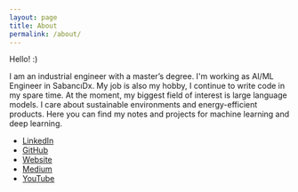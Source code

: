 ```yaml
---
layout: page
title: About
permalink: /about/
---
```


Hello! :)

I am an industrial engineer with a master’s degree. I'm working as AI/ML Engineer in SabancıDx. 
My job is also my hobby, I continue to write code in my spare time. At the moment, my biggest field of interest is 
large language models. I care about sustainable environments and energy-efficient products. Here you can find my notes and projects 
for machine learning and deep learning.

* [LinkedIn](https://www.linkedin.com/in/pelin-balci/)
* [GitHub](https://github.com/pelinbalci)
* [Website](https://pelinbalci.com/)
* [Medium](https://medium.com/@balci.pelin)
* [YouTube](https://www.youtube.com/@pelinbalci)
